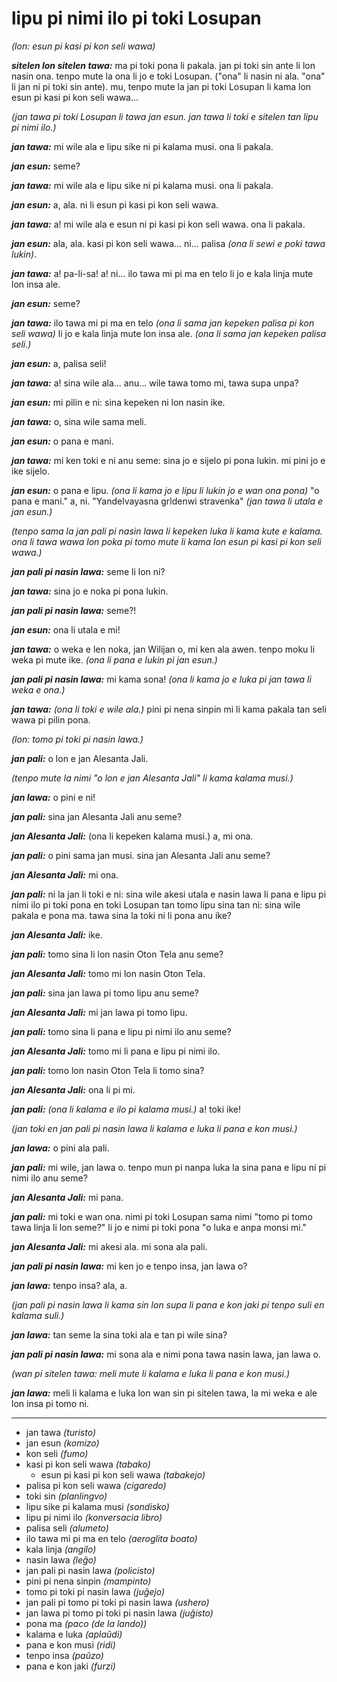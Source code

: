 # lipu pi nimi ilo pi toki Losupan

*(lon: esun pi kasi pi kon seli wawa)*

***sitelen lon sitelen tawa:*** ma pi toki pona li pakala. jan pi toki sin ante li lon nasin ona. tenpo mute la ona li jo e toki Losupan. ("ona" li nasin ni ala. "ona" li jan ni pi toki sin ante). mu, tenpo mute la jan pi toki Losupan li kama lon esun pi kasi pi kon seli wawa...

*(jan tawa pi toki Losupan li tawa jan esun. jan tawa li toki e sitelen tan lipu pi nimi ilo.)*

***jan tawa:*** mi wile ala e lipu sike ni pi kalama musi. ona li pakala.

***jan esun:*** seme?

***jan tawa:*** mi wile ala e lipu sike ni pi kalama musi. ona li pakala.

***jan esun:*** a, ala. ni li esun pi kasi pi kon seli wawa.

***jan tawa:*** a! mi wile ala e esun ni pi kasi pi kon seli wawa. ona li pakala.

***jan esun:*** ala, ala. kasi pi kon seli wawa... ni... palisa *(ona li sewi e poki tawa lukin)*.

***jan tawa:*** a! pa-li-sa! a! ni... ilo tawa mi pi ma en telo li jo e kala linja mute lon insa ale.

***jan esun:*** seme?

***jan tawa:*** ilo tawa mi pi ma en telo *(ona li sama jan kepeken palisa pi kon seli wawa)* li jo e kala linja mute lon insa ale. *(ona li sama jan kepeken palisa seli.)*

***jan esun:*** a, palisa seli!

***jan tawa:*** a! sina wile ala... anu... wile tawa tomo mi, tawa supa unpa?

***jan esun:*** mi pilin e ni: sina kepeken ni lon nasin ike.

***jan tawa:*** o, sina wile sama meli.

***jan esun:*** o pana e mani.

***jan tawa:*** mi ken toki e ni anu seme: sina jo e sijelo pi pona lukin. mi pini jo e ike sijelo.

***jan esun:*** o pana e lipu. *(ona li kama jo e lipu li lukin jo e wan ona pona)* "o pana e mani." a, ni. "Yandelvayasna grldenwi stravenka" *(jan tawa li utala e jan esun.)*

*(tenpo sama la jan pali pi nasin lawa li kepeken luka li kama kute e kalama. ona li tawa wawa lon poka pi tomo mute li kama lon esun pi kasi pi kon seli wawa.)*

***jan pali pi nasin lawa:*** seme li lon ni?

***jan tawa:*** sina jo e noka pi pona lukin.

***jan pali pi nasin lawa:*** seme?!

***jan esun:*** ona li utala e mi!

***jan tawa:*** o weka e len noka, jan Wilijan o, mi ken ala awen. tenpo moku li weka pi mute ike. *(ona li pana e lukin pi jan esun.)*

***jan pali pi nasin lawa:*** mi kama sona! *(ona li kama jo e luka pi jan tawa li weka e ona.)*

***jan tawa:*** *(ona li toki e wile ala.)* pini pi nena sinpin mi li kama pakala tan seli wawa pi pilin pona.

*(lon: tomo pi toki pi nasin lawa.)*

***jan pali:*** o lon e jan Alesanta Jali.

*(tenpo mute la nimi "o lon e jan Alesanta Jali" li kama kalama musi.)*

***jan lawa:*** o pini e ni!

***jan pali:*** sina jan Alesanta Jali anu seme?

***jan Alesanta Jali:*** (ona li kepeken kalama musi.) a, mi ona.

***jan pali:*** o pini sama jan musi. sina jan Alesanta Jali anu seme?

***jan Alesanta Jali:*** mi ona.

***jan pali:*** ni la jan li toki e ni: sina wile akesi utala e nasin lawa li pana e lipu pi nimi ilo pi toki pona en toki Losupan tan tomo lipu sina tan ni: sina wile pakala e pona ma. tawa sina la toki ni li pona anu ike?

***jan Alesanta Jali:*** ike.

***jan pali:*** tomo sina li lon nasin Oton Tela anu seme?

***jan Alesanta Jali:*** tomo mi lon nasin Oton Tela.

***jan pali:*** sina jan lawa pi tomo lipu anu seme?

***jan Alesanta Jali:*** mi jan lawa pi tomo lipu.

***jan pali:*** tomo sina li pana e lipu pi nimi ilo anu seme?

***jan Alesanta Jali:*** tomo mi li pana e lipu pi nimi ilo.

***jan pali:*** tomo lon nasin Oton Tela li tomo sina?

***jan Alesanta Jali:*** ona li pi mi.

***jan pali:*** *(ona li kalama e ilo pi kalama musi.)* a! toki ike!

*(jan toki en jan pali pi nasin lawa li kalama e luka li pana e kon musi.)*

***jan lawa:*** o pini ala pali.

***jan pali:*** mi wile, jan lawa o. tenpo mun pi nanpa luka la sina pana e lipu ni pi nimi ilo anu seme?

***jan Alesanta Jali:*** mi pana.

***jan pali:*** mi toki e wan ona. nimi pi toki Losupan sama nimi "tomo pi tomo tawa linja li lon seme?" li jo e nimi pi toki pona "o luka e anpa monsi mi."

***jan Alesanta Jali:*** mi akesi ala. mi sona ala pali.

***jan pali pi nasin lawa:*** mi ken jo e tenpo insa, jan lawa o?

***jan lawa:*** tenpo insa? ala, a.

*(jan pali pi nasin lawa li kama sin lon supa li pana e kon jaki pi tenpo suli en kalama suli.)*

***jan lawa:*** tan seme la sina toki ala e tan pi wile sina?

***jan pali pi nasin lawa:*** mi sona ala e nimi pona tawa nasin lawa, jan lawa o.

*(wan pi sitelen tawa: meli mute li kalama e luka li pana e kon musi.)*

***jan lawa:*** meli li kalama e luka lon wan sin pi sitelen tawa, la mi weka e ale lon insa pi tomo ni.

___

* jan tawa *(turisto)*
* jan esun *(komizo)*
* kon seli *(fumo)*
 * kasi pi kon seli wawa *(tabako)*
    * esun pi kasi pi kon seli wawa *(tabakejo)*
 * palisa pi kon seli wawa *(cigaredo)*
* toki sin *(planlingvo)*
* lipu sike pi kalama musi *(sondisko)*
* lipu pi nimi ilo *(konversacia libro)*
* palisa seli *(alumeto)*
* ilo tawa mi pi ma en telo *(aeroglita boato)*
* kala linja *(angilo)*
* nasin lawa *(leĝo)*
 * jan pali pi nasin lawa *(policisto)*
* pini pi nena sinpin *(mampinto)*
* tomo pi toki pi nasin lawa *(juĝejo)*
 * jan pali pi tomo pi toki pi nasin lawa *(ushero)*
 * jan lawa pi tomo pi toki pi nasin lawa *(juĝisto)*
* pona ma *(paco (de la lando))*
* kalama e luka *(aplaŭdi)*
* pana e kon musi *(ridi)*
* tenpo insa *(paŭzo)*
* pana e kon jaki *(furzi)*
